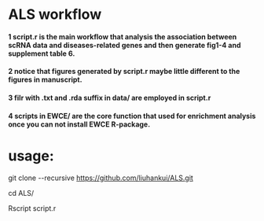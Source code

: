 # ALS workflow
#### 1 script.r is the main workflow that analysis the association between scRNA data and diseases-related genes and then generate fig1-4 and supplement table 6.


#### 2 notice that figures generated by script.r maybe little different to the figures in manuscript.


#### 3 filr with .txt and .rda suffix in data/ are employed in script.r


#### 4 scripts in EWCE/ are the core function that used for enrichment analysis once you can not install EWCE R-package.


# usage:

git clone --recursive https://github.com/liuhankui/ALS.git

cd ALS/

Rscript script.r

